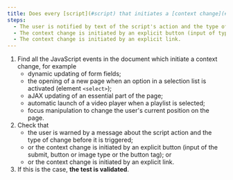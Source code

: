 ```yaml
---
title: Does every [script](#script) that initiates a [context change](#contextchange) meet one of these conditions?
steps:
  - The user is notified by text of the script's action and the type of change before it is triggered.
  - The context change is initiated by an explicit button (input of type `submit`, `button` or `image` or tag `<button>`).
  - The context change is initiated by an explicit link.
---
```


1. Find all the JavaScript events in the document which initiate a context change, for example
   - dynamic updating of form fields;
   - the opening of a new page when an option in a selection list is activated (element `<select>`);
   - aJAX updating of an essential part of the page;
   - automatic launch of a video player when a playlist is selected;
   - focus manipulation to change the user's current position on the page.
2. Check that
   - the user is warned by a message about the script action and the type of change before it is triggered;
   - or the context change is initiated by an explicit button (input of the submit, button or image type or the button tag); or
   - or the context change is initiated by an explicit link.
3. If this is the case, **the test is validated**.
